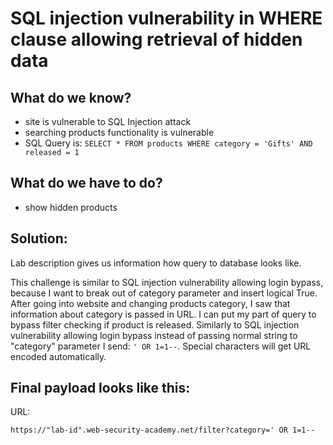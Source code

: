 # SQL injection vulnerability in WHERE clause allowing retrieval of hidden data

## What do we know?
- site is vulnerable to SQL Injection attack
- searching products functionality is vulnerable
- SQL Query is:
`SELECT * FROM products WHERE category = 'Gifts' AND released = 1 `

## What do we have to do?
- show hidden products

## Solution:
Lab description gives us information how query to database looks like.

This challenge is similar to SQL injection vulnerability allowing login bypass, because I want to break out of category parameter and insert logical True. After going into website and changing products category, I saw that information about category is passed in URL. I can put my part of query to bypass filter checking if product is released. Similarly to SQL injection vulnerability allowing login bypass instead of passing normal string to "category" parameter I send: `' OR 1=1--`. Special characters will get URL encoded automatically.
## Final payload looks like this:
URL:

 `https://"lab-id".web-security-academy.net/filter?category=' OR 1=1--`
